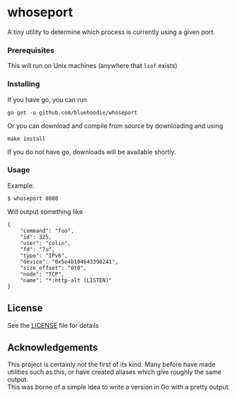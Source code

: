 # whoseport

A tiny utility to determine which process is currently using a given port.

### Prerequisites

This will run on Unix machines (anywhere that `lsof` exists)

### Installing

If you have go, you can run

```go get -u github.com/bluehoodie/whoseport```

Or you can download and compile from source by downloading and using

```make install```

If you do not have go, downloads will be available shortly.

### Usage

Example:

```$ whoseport 8080```

Will output something like 

```
{
	"command": "foo",
	"id": 325,
	"user": "colin",
	"fd": "7u",
	"type": "IPv6",
	"device": "0x5e4b104643390241",
	"size_offset": "0t0",
	"node": "TCP",
	"name": "*:http-alt (LISTEN)"
}
```

## License

See the [LICENSE](LICENSE) file for details

## Acknowledgements

This project is certainly not the first of its kind.  Many before have made utilities such as this, or have created aliases which give roughly the same output.  
This was borne of a simple idea to write a version in Go with a pretty output.  
